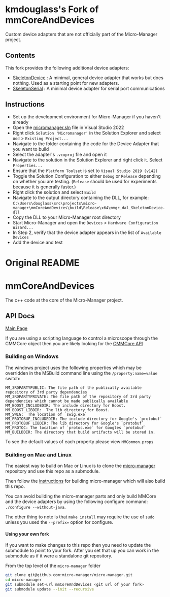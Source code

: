 # kmdouglass's Fork of mmCoreAndDevices
Custom device adapters that are not officially part of the Micro-Manager project.

## Contents

This fork provides the following additional device adapters:

- [SkeletonDevice](DeviceAdapters/SkeletonDevice/) : A minimal, general device adapter that works but does nothing. Used as a starting point for new adapters.
- [SkeletonSerial](DeviceAdapters/SkeletonSerial/) : A minimal device adapter for serial port communications

## Instructions

- Set up the development environment for Micro-Manager if you haven't already
- Open the [micromanager.sln](./micromanager.sln) file in Visual Studio 2022
- Right click `Solution 'Micromanager'` in the Solution Explorer and select `Add` > `Existing Project...`
- Navigate to the folder containing the code for the Device Adapter that you want to build
- Select the adapter's `.vcxproj` file and open it
- Navigate to the solution in the Solution Explorer and right click it. Select `Properties...`
- Ensure that the `Platform Toolset` is set to `Visual Studio 2019 (v142)`
- Toggle the Solution Configuration to either `Debug` or `Release` depending on whether you are testing. (`Release` should be used for experiments because it is generally faster.)
- Right click the solution and select `Build`
- Navigate to the output directory containing the DLL, for example: `C:\Users\douglass\src\projects\micro-manager\mmCoreAndDevices\build\Release\x64\mmgr_dal_SkeletonDevice.dll`
- Copy the DLL to your Micro-Manager root directory
- Start Micro-Manager and open the `Devices` > `Hardware Configuration Wizard...`
- In Step 2, verify that the device adapter appears in the list of `Available Devices`
- Add the device and test

# Original README

# mmCoreAndDevices
The c++ code at the core of the Micro-Manager project.

## API Docs
[Main Page](https://micro-manager.org/apidoc/MMCore/latest/index.html)

If you are using a scripting language to control a microscope through the CMMCore object
then you are likely looking for the [CMMCore API](https://micro-manager.org/apidoc/MMCore/latest/class_c_m_m_core.html)

### Building on Windows
The windows project uses the following properties which may be overridden in the MSBuild command line using the `/property:name=value` switch:

    MM_3RDPARTYPUBLIC: The file path of the publically available repository of 3rd party dependencies
    MM_3RDPARTYPRIVATE: The file path of the repository of 3rd party dependencies which cannot be made publically available
    MM_BOOST_INCLUDEDIR: The include directory for Boost.
    MM_BOOST_LIBDIR:  The lib directory for Boost.
    MM_SWIG:  The location of `swig.exe`
    MM_PROTOBUF_INCLUDEDIR: The include directory for Google's `protobuf`
    MM_PROTOBUF_LIBDIR: The lib directory for Google's `protobuf`
    MM_PROTOC: The location of `protoc.exe` for Googles `protobuf`
    MM_BUILDDIR: The directory that build artifacts will be stored in.
	
To see the default values of each property please view `MMCommon.props`

### Building on Mac and  Linux

The easiest way to build on Mac or Linux is to clone the [micro-manager](https://github.com/micro-manager/micro-manager) repository and use this repo as a submodule. 


Then follow the [instructions](https://github.com/micro-manager/micro-manager/blob/main/doc/how-to-build.md#building-on-unix) for building micro-manager which will also build this repo.

You can avoid building the micro-manager parts and only build MMCore and the device adapters by using the following configure command: `./configure --without-java`.

The other thing to note is that `make install` may require the use of `sudo` unless you used the `--prefix=` option for configure.

#### Using your own fork
If you want to make changes to this repo then you need to update the submodule to point to your fork. After you set that up you can work in the submodule as if it were a standalone git repository.

From the top level of the `micro-manager` folder
```bash
git clone git@github.com:micro-manager/micro-manager.git
cd micro-manager
git submodule set-url mmCoreAndDevices <git url of your fork>
git submodule update --init --recursive
```
